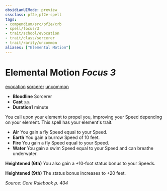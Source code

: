 ```yaml
---
obsidianUIMode: preview
cssclass: pf2e,pf2e-spell
tags:
- compendium/src/pf2e/crb
- spell/focus/3
- trait/school/evocation
- trait/class/sorcerer
- trait/rarity/uncommon
aliases: ["Elemental Motion"]
---
```

# Elemental Motion *Focus 3*   
[evocation](evocation.md)  [sorcerer](rules/traits/sorcerer.md)  [uncommon](uncommon.md)  

- **Bloodline** Sorcerer
- **Cast** [>>](chapter-9-playing-the-game.md#Actions "Two-Action") 
- **Duration**1 minute

You call upon your element to propel you, improving your Speed depending on your element. This spell has your element's trait.

- **Air** You gain a fly Speed equal to your Speed.
- **Earth** You gain a burrow Speed of 10 feet.
- **Fire** You gain a fly Speed equal to your Speed.
- **Water** You gain a swim Speed equal to your Speed and can breathe underwater.

**Heightened (6th)** You also gain a +10-foot status bonus to your Speeds.

**Heightened (9th)** The status bonus increases to +20 feet.

*Source: Core Rulebook p. 404*